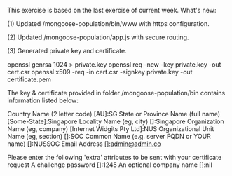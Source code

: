 This exercise is based on the last exercise of current week.
What's new:

(1) Updated /mongoose-population/bin/www with https configuration.

(2) Updated /mongoose-population/app.js with secure routing.

(3) Generated private key and certificate.
 
  openssl genrsa 1024 > private.key
  openssl req -new -key private.key -out cert.csr
  openssl x509 -req -in cert.csr -signkey private.key -out certificate.pem

 The key & certificate provided in folder /mongoose-population/bin contains information listed below:

  Country Name (2 letter code) [AU]:SG
  State or Province Name (full name) [Some-State]:Singapore
  Locality Name (eg, city) []:Singapore
  Organization Name (eg, company) [Internet Widgits Pty Ltd]:NUS
  Organizational Unit Name (eg, section) []:SOC
  Common Name (e.g. server FQDN or YOUR name) []:NUSSOC
  Email Address []:admin@admin.co

  Please enter the following 'extra' attributes
  to be sent with your certificate request
  A challenge password []:1245
  An optional company name []:nil
